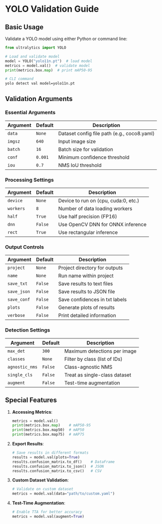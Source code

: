 # YOLO Validation Guide

## Basic Usage

Validate a YOLO model using either Python or command line:

```python
from ultralytics import YOLO

# Load and validate model
model = YOLO("yolo11n.pt")  # load model
metrics = model.val()  # validate model
print(metrics.box.map)  # print mAP50-95
```

```bash
# CLI command
yolo detect val model=yolo11n.pt
```

## Validation Arguments

### Essential Arguments
| Argument | Default | Description |
|----------|---------|-------------|
| `data` | `None` | Dataset config file path (e.g., coco8.yaml) |
| `imgsz` | `640` | Input image size |
| `batch` | `16` | Batch size for validation |
| `conf` | `0.001` | Minimum confidence threshold |
| `iou` | `0.7` | NMS IoU threshold |

### Processing Settings
| Argument | Default | Description |
|----------|---------|-------------|
| `device` | `None` | Device to run on (cpu, cuda:0, etc.) |
| `workers` | `8` | Number of data loading workers |
| `half` | `True` | Use half precision (FP16) |
| `dnn` | `False` | Use OpenCV DNN for ONNX inference |
| `rect` | `True` | Use rectangular inference |

### Output Controls
| Argument | Default | Description |
|----------|---------|-------------|
| `project` | `None` | Project directory for outputs |
| `name` | `None` | Run name within project |
| `save_txt` | `False` | Save results to text files |
| `save_json` | `False` | Save results to JSON file |
| `save_conf` | `False` | Save confidences in txt labels |
| `plots` | `False` | Generate plots of results |
| `verbose` | `False` | Print detailed information |

### Detection Settings
| Argument | Default | Description |
|----------|---------|-------------|
| `max_det` | `300` | Maximum detections per image |
| `classes` | `None` | Filter by class (list of IDs) |
| `agnostic_nms` | `False` | Class-agnostic NMS |
| `single_cls` | `False` | Treat as single-class dataset |
| `augment` | `False` | Test-time augmentation |

## Special Features

1. **Accessing Metrics**:
   ```python
   metrics = model.val()
   print(metrics.box.map)    # mAP50-95
   print(metrics.box.map50)  # mAP50
   print(metrics.box.map75)  # mAP75
   ```

2. **Export Results**:
   ```python
   # Save results in different formats
   results = model.val(plots=True)
   results.confusion_matrix.to_df()    # DataFrame
   results.confusion_matrix.to_json()  # JSON
   results.confusion_matrix.to_csv()   # CSV
   ```

3. **Custom Dataset Validation**:
   ```python
   # Validate on custom dataset
   metrics = model.val(data="path/to/custom.yaml")
   ```

4. **Test-Time Augmentation**:
   ```python
   # Enable TTA for better accuracy
   metrics = model.val(augment=True)
   ```
